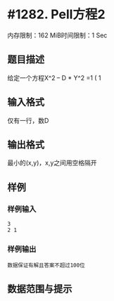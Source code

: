 # #1282. Pell方程2

内存限制：162 MiB时间限制：1 Sec

## 题目描述

给定一个方程X^2 – D * Y^2 =1 ( 1

## 输入格式

仅有一行，数D

## 输出格式

最小的(x,y)，x,y之间用空格隔开

## 样例

### 样例输入

    
    3
    2 1
    
    

### 样例输出

    
    数据保证有解且答案不超过100位
    
    

## 数据范围与提示
